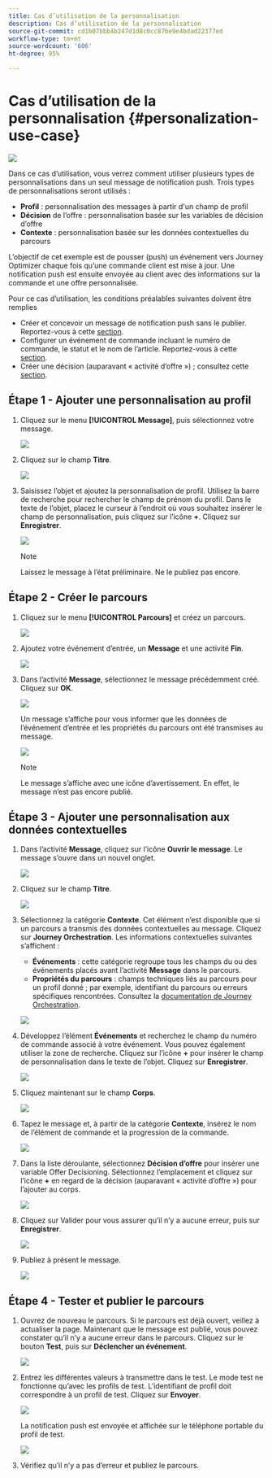 ```yaml
---
title: Cas d’utilisation de la personnalisation
description: Cas d’utilisation de la personnalisation
source-git-commit: cd1b07bbb4b247d1d8c0cc87be9e4bdad22377ed
workflow-type: tm+mt
source-wordcount: '606'
ht-degree: 95%

---
```



# Cas d’utilisation de la personnalisation {#personalization-use-case}

![](../assets/do-not-localize/badge.png)

Dans ce cas d’utilisation, vous verrez comment utiliser plusieurs types de personnalisations dans un seul message de notification push. Trois types de personnalisations seront utilisés :

* **Profil** : personnalisation des messages à partir d&#39;un champ de profil
* **Décision** de l’offre : personnalisation basée sur les variables de décision d’offre
* **Contexte** : personnalisation basée sur les données contextuelles du parcours

L’objectif de cet exemple est de pousser (push) un événement vers Journey Optimizer chaque fois qu’une commande client est mise à jour. Une notification push est ensuite envoyée au client avec des informations sur la commande et une offre personnalisée.

Pour ce cas d’utilisation, les conditions préalables suivantes doivent être remplies 

* Créer et concevoir un message de notification push sans le publier. Reportez-vous à cette [section](../create-message.md).
* Configurer un événement de commande incluant le numéro de commande, le statut et le nom de l’article. Reportez-vous à cette [section](../event/about-events.md).
* Créer une décision (auparavant « activité d’offre ») ; consultez cette [section](../offers/offer-activities/create-offer-activities.md).

## Étape 1 - Ajouter une personnalisation au profil

1. Cliquez sur le menu **[!UICONTROL Message]**, puis sélectionnez votre message.

   ![](assets/perso-uc.png)

1. Cliquez sur le champ **Titre**.

   ![](assets/perso-uc2.png)

1. Saisissez l’objet et ajoutez la personnalisation de profil. Utilisez la barre de recherche pour rechercher le champ de prénom du profil. Dans le texte de l’objet, placez le curseur à l’endroit où vous souhaitez insérer le champ de personnalisation, puis cliquez sur l’icône **+**. Cliquez sur **Enregistrer**.

   ![](assets/perso-uc3.png)

   >[!NOTE]
   >
   >Laissez le message à l’état préliminaire. Ne le publiez pas encore.

## Étape 2 - Créer le parcours

1. Cliquez sur le menu **[!UICONTROL Parcours]** et créez un parcours.

   ![](assets/perso-uc4.png)

1. Ajoutez votre événement d’entrée, un **Message** et une activité **Fin**.

   ![](assets/perso-uc5.png)

1. Dans l’activité **Message**, sélectionnez le message précédemment créé. Cliquez sur **OK**.

   ![](assets/perso-uc6.png)

   Un message s’affiche pour vous informer que les données de l’événement d’entrée et les propriétés du parcours ont été transmises au message.

   ![](assets/perso-uc7.png)

   >[!NOTE]
   >
   >Le message s’affiche avec une icône d’avertissement. En effet, le message n’est pas encore publié.

## Étape 3 - Ajouter une personnalisation aux données contextuelles

1. Dans l’activité **Message**, cliquez sur l’icône **Ouvrir le message**. Le message s’ouvre dans un nouvel onglet.

   ![](assets/perso-uc8.png)

1. Cliquez sur le champ **Titre**.

   ![](assets/perso-uc9.png)

1. Sélectionnez la catégorie **Contexte**. Cet élément n’est disponible que si un parcours a transmis des données contextuelles au message. Cliquez sur **Journey Orchestration**. Les informations contextuelles suivantes s’affichent :

   * **Événements** : cette catégorie regroupe tous les champs du ou des événements placés avant l’activité **Message** dans le parcours.
   * **Propriétés du parcours** : champs techniques liés au parcours pour un profil donné ; par exemple, identifiant du parcours ou erreurs spécifiques rencontrées. Consultez la [documentation de Journey Orchestration](https://experienceleague.adobe.com/docs/journeys/using/building-advanced-conditions-journeys/syntax/journey-properties.html?lang=fr#building-advanced-conditions-journeys).

   ![](assets/perso-uc10.png)

1. Développez l’élément **Événements** et recherchez le champ du numéro de commande associé à votre événement. Vous pouvez également utiliser la zone de recherche. Cliquez sur l’icône **+** pour insérer le champ de personnalisation dans le texte de l’objet. Cliquez sur **Enregistrer**.

   ![](assets/perso-uc11.png)

1. Cliquez maintenant sur le champ **Corps**.

   ![](assets/perso-uc12.png)

1. Tapez le message et, à partir de la catégorie **Contexte**, insérez le nom de l’élément de commande et la progression de la commande.

   ![](assets/perso-uc13.png)

1. Dans la liste déroulante, sélectionnez **Décision d’offre** pour insérer une variable Offer Decisioning. Sélectionnez l’emplacement et cliquez sur l’icône **+** en regard de la décision (auparavant « activité d’offre ») pour l’ajouter au corps.

   ![](assets/perso-uc14.png)

1. Cliquez sur Valider pour vous assurer qu’il n’y a aucune erreur, puis sur **Enregistrer**.

   ![](assets/perso-uc15.png)

1. Publiez à présent le message.

   ![](assets/perso-uc16.png)

## Étape 4 - Tester et publier le parcours

1. Ouvrez de nouveau le parcours. Si le parcours est déjà ouvert, veillez à actualiser la page. Maintenant que le message est publié, vous pouvez constater qu’il n’y a aucune erreur dans le parcours. Cliquez sur le bouton **Test**, puis sur **Déclencher un événement**.

   ![](assets/perso-uc17.png)

1. Entrez les différentes valeurs à transmettre dans le test. Le mode test ne fonctionne qu’avec les profils de test. L’identifiant de profil doit correspondre à un profil de test. Cliquez sur **Envoyer**.

   ![](assets/perso-uc18.png)

   La notification push est envoyée et affichée sur le téléphone portable du profil de test.

   ![](assets/perso-uc19.png)

1. Vérifiez qu’il n’y a pas d’erreur et publiez le parcours.


